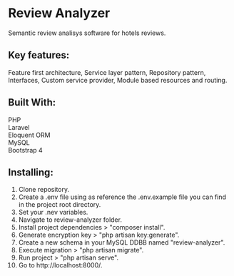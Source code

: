 # Review Analyzer

Semantic review analisys software for hotels reviews.<br>

## Key features:

Feature first architecture, Service layer pattern, Repository pattern, Interfaces, Custom service provider, Module based resources and routing.

## Built With:

PHP<br>
Laravel<br>
Eloquent ORM<br>
MySQL<br>
Bootstrap 4<br>

## Installing:

1. Clone repository.
2. Create a .env file using as reference the .env.example file you can find in the project root directory.
3. Set your .nev variables.
4. Navigate to review-analyzer folder.
5. Install project dependencies > "composer install".
6. Generate encryption key > "php artisan key:generate".
7. Create a new schema in your MySQL DDBB named "review-analyzer".
8. Execute migration > "php artisan migrate".
9. Run project > "php artisan serve".
10. Go to http://localhost:8000/.
